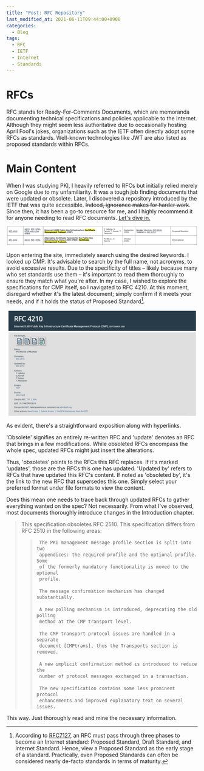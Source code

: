 ```yaml
---
title: "Post: RFC Repository"
last_modified_at: 2021-06-11T09:44:00+0900
categories:
  - Blog
tags:
  - RFC
  - IETF
  - Internet
  - Standards
---
```

# RFCs

RFC stands for Ready-For-Comments Documents, which are memoranda documenting technical specifications and policies applicable to the Internet. Although they might seem less authoritative due to occasionally hosting April Fool's jokes, organizations such as the IETF often directly adopt some RFCs as standards. Well-known technologies like JWT are also listed as proposed standards within RFCs.

# Main Content

When I was studying PKI, I heavily referred to RFCs but initially relied merely on Google due to my unfamiliarity. It was a tough job finding documents that were updated or obsolete. Later, I discovered a repository introduced by the IETF that was quite accessible. ~~Indeed, ignorance makes for harder work~~. Since then, it has been a go-to resource for me, and I highly recommend it for anyone needing to read RFC documents.
[Let's dive in.](https://www.rfc-editor.org/search/rfc_search.php)

![](/assets/images/2021/06/image-2.png)

Upon entering the site, immediately search using the desired keywords. I looked up CMP. It's advisable to search by the full name, not acronyms, to avoid excessive results. Due to the specificity of titles – likely because many who set standards use them – it's important to read them thoroughly to ensure they match what you're after.
In my case, I wished to explore the specifications for CMP itself, so I navigated to RFC 4210. At this moment, disregard whether it's the latest document; simply confirm if it meets your needs, and if it holds the status of Proposed Standard[^1].

[^1]: According to [RFC7127](https://datatracker.ietf.org/doc/html/rfc7127), an RFC must pass through three phases to become an Internet standard: Proposed Standard, Draft Standard, and Internet Standard. Hence, view a Proposed Standard as the early stage of a standard. Practically, even Proposed Standards can often be considered nearly de-facto standards in terms of maturity.

![](/assets/images/2021/06/image-3.png)

As evident, there's a straightforward exposition along with hyperlinks.

'Obsolete' signifies an entirely re-written RFC and 'update' denotes an RFC that brings in a few modifications. While obsoleted RFCs encompass the whole spec, updated RFCs might just insert the alterations.

Thus, 'obsoletes' points to the RFCs this RFC replaces. If it's marked 'updates', those are the RFCs this one has updated.
'Updated by' refers to RFCs that have updated this RFC's content. If noted as 'obsoleted by', it's the link to the new RFC that supersedes this one.
Simply select your preferred format under file formats to view the content.

Does this mean one needs to trace back through updated RFCs to gather everything wanted on the spec? Not necessarily. From what I've observed, most documents thoroughly introduce changes in the Introduction chapter.

>    This specification obsoletes RFC 2510.  This specification differs
   from RFC 2510 in the following areas:
>
>>      The PKI management message profile section is split into two
>>      appendices: the required profile and the optional profile.  Some
>>      of the formerly mandatory functionality is moved to the optional
>>      profile.
>>
>>      The message confirmation mechanism has changed substantially.
>>
>>      A new polling mechanism is introduced, deprecating the old polling
>>      method at the CMP transport level.
>>
>>      The CMP transport protocol issues are handled in a separate
>>      document [CMPtrans], thus the Transports section is removed.
>>
>>      A new implicit confirmation method is introduced to reduce the
>>      number of protocol messages exchanged in a transaction.
>>
>>      The new specification contains some less prominent protocol
>>      enhancements and improved explanatory text on several issues.

This way. Just thoroughly read and mine the necessary information.